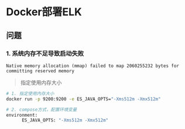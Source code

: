 # Docker部署ELK


## 问题

### 1. 系统内存不足导致启动失败
```text
Native memory allocation (mmap) failed to map 2060255232 bytes for committing reserved memory
```
> 指定使用内存大小
```bash
# 1. 指定使用内存大小
docker run -p 9200:9200 -e ES_JAVA_OPTS="-Xms512m -Xmx512m"

# 2. compose方式，配置环境变量
environment:
      ES_JAVA_OPTS: "-Xms512m -Xmx512m"
```
